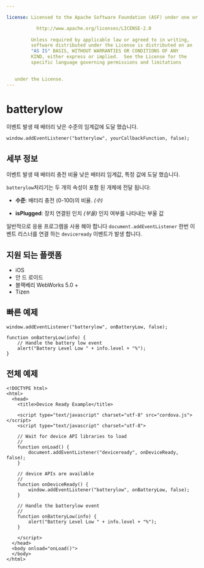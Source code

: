 ```yaml
---

license: Licensed to the Apache Software Foundation (ASF) under one or more contributor license agreements. See the NOTICE file distributed with this work for additional information regarding copyright ownership. The ASF licenses this file to you under the Apache License, Version 2.0 (the "License"); you may not use this file except in compliance with the License. You may obtain a copy of the License at

           http://www.apache.org/licenses/LICENSE-2.0
    
         Unless required by applicable law or agreed to in writing,
         software distributed under the License is distributed on an
         "AS IS" BASIS, WITHOUT WARRANTIES OR CONDITIONS OF ANY
         KIND, either express or implied.  See the License for the
         specific language governing permissions and limitations
    

   under the License.
---
```


# batterylow

이벤트 발생 때 배터리 낮은 수준의 임계값에 도달 했습니다.

    window.addEventListener("batterylow", yourCallbackFunction, false);
    

## 세부 정보

이벤트 발생 때 배터리 충전 비율 낮은 배터리 임계값, 특정 값에 도달 했습니다.

`batterylow`처리기는 두 개의 속성이 포함 된 개체에 전달 됩니다:

*   **수준**: 배터리 충전 (0-100)의 비율. *(수)*

*   **isPlugged**: 장치 연결된 인치 *(부울)* 인지 여부를 나타내는 부울 값

일반적으로 응용 프로그램을 사용 해야 합니다 `document.addEventListener` 한번 이벤트 리스너를 연결 하는 `deviceready` 이벤트가 발생 합니다.

## 지원 되는 플랫폼

*   iOS
*   안 드 로이드
*   블랙베리 WebWorks 5.0 +
*   Tizen

## 빠른 예제

    window.addEventListener("batterylow", onBatteryLow, false);
    
    function onBatteryLow(info) {
        // Handle the battery low event
        alert("Battery Level Low " + info.level + "%");
    }
    

## 전체 예제

    <!DOCTYPE html>
    <html>
      <head>
        <title>Device Ready Example</title>
    
        <script type="text/javascript" charset="utf-8" src="cordova.js"></script>
        <script type="text/javascript" charset="utf-8">
    
        // Wait for device API libraries to load
        //
        function onLoad() {
            document.addEventListener("deviceready", onDeviceReady, false);
        }
    
        // device APIs are available
        //
        function onDeviceReady() {
            window.addEventListener("batterylow", onBatteryLow, false);
        }
    
        // Handle the batterylow event
        //
        function onBatteryLow(info) {
            alert("Battery Level Low " + info.level + "%");
        }
    
        </script>
      </head>
      <body onload="onLoad()">
      </body>
    </html>